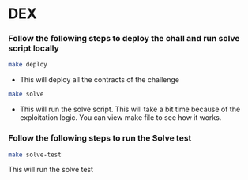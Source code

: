 # DEX

### Follow the following steps to deploy the chall and run solve script locally

```bash
make deploy
```

- This will deploy all the contracts of the challenge

```bash
make solve
```

- This will run the solve script. This will take a bit time because of the exploitation logic. You can view make file to see how it works.


### Follow the following steps to run the Solve test

```bash
make solve-test
```

This will run the solve test